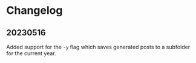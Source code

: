# Changelog

## 20230516

Added support for the `-y` flag which saves generated posts to a subfolder for the current year. 